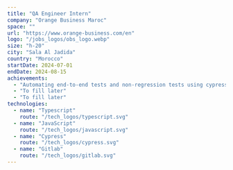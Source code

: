 ```yaml
---
title: "QA Engineer Intern"
company: "Orange Business Maroc"
space: ""
url: "https://www.orange-business.com/en"
logo: "/jobs_logos/obs_logo.webp"
size: "h-20"
city: "Sala Al Jadida"
country: "Morocco"
startDate: 2024-07-01
endDate: 2024-08-15
achievements:
  - "Automating end-to-end tests and non-regression tests using cypress and cucumber within the context of a monitoring project."
  - "To fill later"
  - "To fill later"
technologies:
  - name: "Typescript"
    route: "/tech_logos/typescript.svg"
  - name: "JavaScript"
    route: "/tech_logos/javascript.svg"
  - name: "Cypress"
    route: "/tech_logos/cypress.svg"
  - name: "Gitlab"
    route: "/tech_logos/gitlab.svg"
---
```

